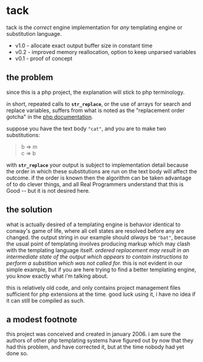 tack
====

<p>tack is the <i>correct</i> engine implementation for <i>any</i> templating
engine or substitution language.</p>

<ul>
<li>v1.0 - allocate exact output buffer size in constant time</li>
<li>v0.2 - improved memory reallocation, option to keep unparsed variables</li>
<li>v0.1 - proof of concept</li></ul>

the problem
-----------

<p>since this is a php project, the explanation will stick to php
terminology.</p>

<p>in short, repeated calls to <code><b>str_replace</b></code>, or the use of
arrays for search and replace variables, suffers from what is noted as the
"replacement order gotcha" in the <a href="http://php.net/str_replace">php
documentation</a>.</p>

<p>suppose you have the text body <code>"cat"</code>, and you are to make two
substitutions:</p>
<blockquote>b =&gt; m<br />c =&gt; b</blockquote>

<p>with <code><b>str_replace</b></code> your output is subject to implementation
detail because the order in which these substitutions are run on the text body
will affect the outcome. if the order is known then the algorithm can be taken
advantage of to do clever things, and all Real Programmers understand that this
is Good -- but it is not desired here.</p>


the solution
------------

<p>what is actually desired of a templating engine is behavior identical to
conway's game of life, where all cell states are resolved before any are
changed. the output string in our example should <i>always</i> be
<code>"bat"</code>, because the usual point of templating involves producing
markup which may clash with the templating language itself. <i>ordered
replacement may result in an intermediate state of the output which appears to
contain instructions to perform a substition which was not called for.</i>
this is not evident in our simple example, but if you are here trying to find
a better templating engine, you know exactly what i'm talking about.</p>

<p>this is relatively old code, and only contains project management files
sufficient for php extensions at the time. good luck using it, i have no idea
if it can still be compiled as such.</p>


a modest footnote
-----------------

<p>this project was conceived and created in january 2006. i am sure the authors
of other php templating systems have figured out by now that they had this
problem, and have corrected it, but at the time nobody had yet done so.</p>
